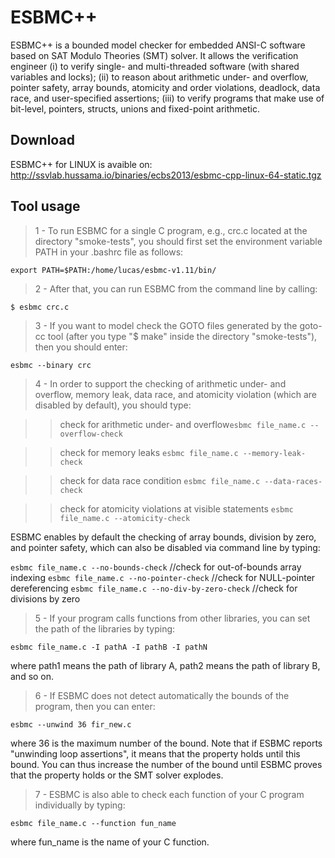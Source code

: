 # ESBMC++
ESBMC++ is a bounded model checker for embedded ANSI-C software based on SAT Modulo Theories (SMT) solver. It allows the verification engineer (i) to verify single- and multi-threaded software (with shared variables and locks); (ii) to reason about arithmetic under- and overflow, pointer safety, array bounds, atomicity and order violations, deadlock, data race, and user-specified assertions; (iii) to verify programs that make use of bit-level, pointers, structs, unions and fixed-point arithmetic.

## Download
ESBMC++ for LINUX is avaible on:
http://ssvlab.hussama.io/binaries/ecbs2013/esbmc-cpp-linux-64-static.tgz

## Tool usage
>1 - To run ESBMC for a single C program, e.g., crc.c located at the directory "smoke-tests", you should first set the environment variable PATH in your .bashrc file as follows:

`export PATH=$PATH:/home/lucas/esbmc-v1.11/bin/`

>2 - After that, you can run ESBMC from the command line by calling:

`$ esbmc crc.c`

>3 - If you want to model check the GOTO files generated by the goto-cc tool (after you type "$ make" inside the directory "smoke-tests"), then you should enter:

`esbmc --binary crc`

>4 - In order to support the checking of arithmetic under- and overflow, memory leak, data race, and atomicity violation (which are disabled by default), you should type:

>>check for arithmetic under- and overflow`esbmc file_name.c --overflow-check`

>>check for memory leaks `esbmc file_name.c --memory-leak-check`

>>check for data race condition	`esbmc file_name.c --data-races-check`

>>check for atomicity violations at visible statements `esbmc file_name.c --atomicity-check`

ESBMC enables by default the checking of array bounds, division by zero, and pointer safety, which can also be disabled via command line by typing:

`esbmc file_name.c --no-bounds-check`		//check for out-of-bounds array indexing
`esbmc file_name.c --no-pointer-check`	//check for NULL-pointer dereferencing
`esbmc file_name.c --no-div-by-zero-check`	//check for divisions by zero

>5 - If your program calls functions from other libraries, you can set the path of the libraries by typing:

`esbmc file_name.c -I pathA -I pathB -I pathN`

where path1 means the path of library A, path2 means the path of library B, and so on.

>6 - If ESBMC does not detect automatically the bounds of the program, then you can enter:

`esbmc --unwind 36 fir_new.c`

where 36 is the maximum number of the bound. Note that if ESBMC reports "unwinding loop assertions", it means that the property holds until this bound. You can thus increase the number of the bound until ESBMC proves that the property holds or the SMT solver explodes.

>7 - ESBMC is also able to check each function of your C program individually by typing:

`esbmc file_name.c --function fun_name`

where fun_name is the name of your C function.
